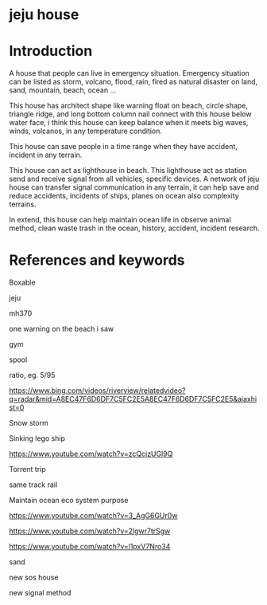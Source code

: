 # jeju house

# Introduction

A house that people can live in emergency situation. Emergency situation can be listed as storm, volcano, flood, rain, fired as natural disaster on land, sand, mountain, beach, ocean …

This house has architect shape like warning float on beach, circle shape, triangle ridge, and long bottom column nail connect with this house below water face, i think this house can keep balance when it meets big waves, winds, volcanos, in any temperature condition.

This house can save people in a time range when they have accident, incident in any terrain.

This house can act as lighthouse in beach. This lighthouse act as station send and receive signal from all vehicles, specific devices. A network of jeju house can transfer signal communication in any terrain, it can help save and reduce accidents, incidents of ships, planes on ocean also complexity terrains.

In extend, this house can help maintain ocean life in observe animal method, clean waste trash in the ocean, history, accident, incident research.

# References and keywords

Boxable

jeju

mh370

one warning on the beach i saw

gym

spool

ratio, eg. 5/95

https://www.bing.com/videos/riverview/relatedvideo?q=radar&mid=A8EC47F6D6DF7C5FC2E5A8EC47F6D6DF7C5FC2E5&ajaxhist=0

Snow storm

Sinking lego ship

https://www.youtube.com/watch?v=zcQcjzUGl9Q

Torrent trip

same track rail

Maintain ocean eco system purpose

https://www.youtube.com/watch?v=3_AgG6GUr0w

https://www.youtube.com/watch?v=2lgwr7trSgw

https://www.youtube.com/watch?v=l1pxV7Nro34

sand

new sos house

new signal method